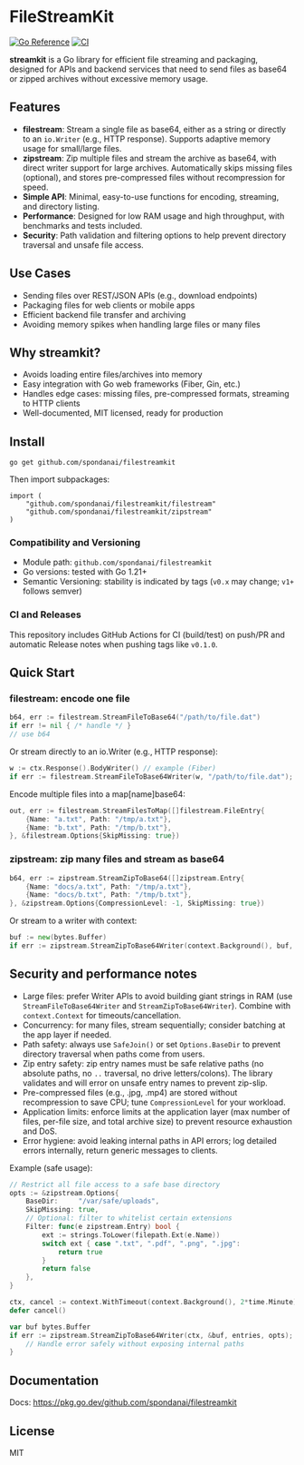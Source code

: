 # FileStreamKit

[![Go Reference](https://pkg.go.dev/badge/github.com/spondanai/filestreamkit.svg)](https://pkg.go.dev/github.com/spondanai/filestreamkit)
[![CI](https://github.com/spondanai/filestreamkit/actions/workflows/ci.yml/badge.svg)](https://github.com/spondanai/filestreamkit/actions/workflows/ci.yml)

**streamkit** is a Go library for efficient file streaming and packaging, designed for APIs and backend services that need to send files as base64 or zipped archives without excessive memory usage.

## Features

- **filestream**: Stream a single file as base64, either as a string or directly to an `io.Writer` (e.g., HTTP response). Supports adaptive memory usage for small/large files.
- **zipstream**: Zip multiple files and stream the archive as base64, with direct writer support for large archives. Automatically skips missing files (optional), and stores pre-compressed files without recompression for speed.
- **Simple API**: Minimal, easy-to-use functions for encoding, streaming, and directory listing.
- **Performance**: Designed for low RAM usage and high throughput, with benchmarks and tests included.
- **Security**: Path validation and filtering options to help prevent directory traversal and unsafe file access.

## Use Cases

- Sending files over REST/JSON APIs (e.g., download endpoints)
- Packaging files for web clients or mobile apps
- Efficient backend file transfer and archiving
- Avoiding memory spikes when handling large files or many files

## Why streamkit?

- Avoids loading entire files/archives into memory
- Easy integration with Go web frameworks (Fiber, Gin, etc.)
- Handles edge cases: missing files, pre-compressed formats, streaming to HTTP clients
- Well-documented, MIT licensed, ready for production

## Install

```
go get github.com/spondanai/filestreamkit
```

Then import subpackages:

```
import (
    "github.com/spondanai/filestreamkit/filestream"
    "github.com/spondanai/filestreamkit/zipstream"
)
```

### Compatibility and Versioning

- Module path: `github.com/spondanai/filestreamkit`
- Go versions: tested with Go 1.21+
- Semantic Versioning: stability is indicated by tags (`v0.x` may change; `v1+` follows semver)

### CI and Releases

This repository includes GitHub Actions for CI (build/test) on push/PR and automatic Release notes when pushing tags like `v0.1.0`.

## Quick Start

### filestream: encode one file

```go
b64, err := filestream.StreamFileToBase64("/path/to/file.dat")
if err != nil { /* handle */ }
// use b64
```

Or stream directly to an io.Writer (e.g., HTTP response):

```go
w := ctx.Response().BodyWriter() // example (Fiber)
if err := filestream.StreamFileToBase64Writer(w, "/path/to/file.dat"); err != nil { /* handle */ }
```

Encode multiple files into a map[name]base64:

```go
out, err := filestream.StreamFilesToMap([]filestream.FileEntry{
    {Name: "a.txt", Path: "/tmp/a.txt"},
    {Name: "b.txt", Path: "/tmp/b.txt"},
}, &filestream.Options{SkipMissing: true})
```

### zipstream: zip many files and stream as base64

```go
b64, err := zipstream.StreamZipToBase64([]zipstream.Entry{
    {Name: "docs/a.txt", Path: "/tmp/a.txt"},
    {Name: "docs/b.txt", Path: "/tmp/b.txt"},
}, &zipstream.Options{CompressionLevel: -1, SkipMissing: true})
```

Or stream to a writer with context:

```go
buf := new(bytes.Buffer)
if err := zipstream.StreamZipToBase64Writer(context.Background(), buf, entries, &zipstream.Options{}); err != nil { /* handle */ }
```

## Security and performance notes

- Large files: prefer Writer APIs to avoid building giant strings in RAM (use `StreamFileToBase64Writer` and `StreamZipToBase64Writer`). Combine with `context.Context` for timeouts/cancellation.
- Concurrency: for many files, stream sequentially; consider batching at the app layer if needed.
- Path safety: always use `SafeJoin()` or set `Options.BaseDir` to prevent directory traversal when paths come from users.
- Zip entry safety: zip entry names must be safe relative paths (no absolute paths, no `..` traversal, no drive letters/colons). The library validates and will error on unsafe entry names to prevent zip-slip.
- Pre-compressed files (e.g., .jpg, .mp4) are stored without recompression to save CPU; tune `CompressionLevel` for your workload.
- Application limits: enforce limits at the application layer (max number of files, per-file size, and total archive size) to prevent resource exhaustion and DoS.
- Error hygiene: avoid leaking internal paths in API errors; log detailed errors internally, return generic messages to clients.

Example (safe usage):

```go
// Restrict all file access to a safe base directory
opts := &zipstream.Options{
    BaseDir:     "/var/safe/uploads",
    SkipMissing: true,
    // Optional: filter to whitelist certain extensions
    Filter: func(e zipstream.Entry) bool {
        ext := strings.ToLower(filepath.Ext(e.Name))
        switch ext { case ".txt", ".pdf", ".png", ".jpg":
            return true
        }
        return false
    },
}

ctx, cancel := context.WithTimeout(context.Background(), 2*time.Minute)
defer cancel()

var buf bytes.Buffer
if err := zipstream.StreamZipToBase64Writer(ctx, &buf, entries, opts); err != nil {
    // Handle error safely without exposing internal paths
}
```

## Documentation

Docs: https://pkg.go.dev/github.com/spondanai/filestreamkit

## License

MIT
